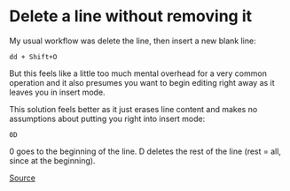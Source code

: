 # Delete a line without removing it

My usual workflow was delete the line, then insert a new blank line:

```
dd + Shift+O
```

But this feels like a little too much mental overhead for a very common operation and it also presumes you want to begin editing right away as it leaves you in insert mode.

This solution feels better as it just erases line content and makes no assumptions about putting you right into insert mode:

```
0D
```

0 goes to the beginning of the line. 
D deletes the rest of the line (rest = all, since at the beginning). 

[Source](http://vim.1045645.n5.nabble.com/Way-to-clear-line-without-removing-the-line-td4268076.html)